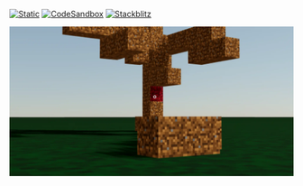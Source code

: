 [![Static](https://img.shields.io/badge/demo-%23646CFF.svg?logo=html5&logoColor=white)](https://pmndrs.github.io/examples/minecraft)
[![CodeSandbox](https://img.shields.io/badge/codesandbox-040404?logo=codesandbox&logoColor=DBDBDB)](https://codesandbox.io/s/github/pmndrs/examples/tree/main/demos/minecraft)
[![Stackblitz](https://img.shields.io/badge/stackblitz-fff?logo=Stackblitz&logoColor=1389FD)](https://stackblitz.com/github/pmndrs/examples/tree/main/demos/minecraft)

![](thumbnail.webp)
